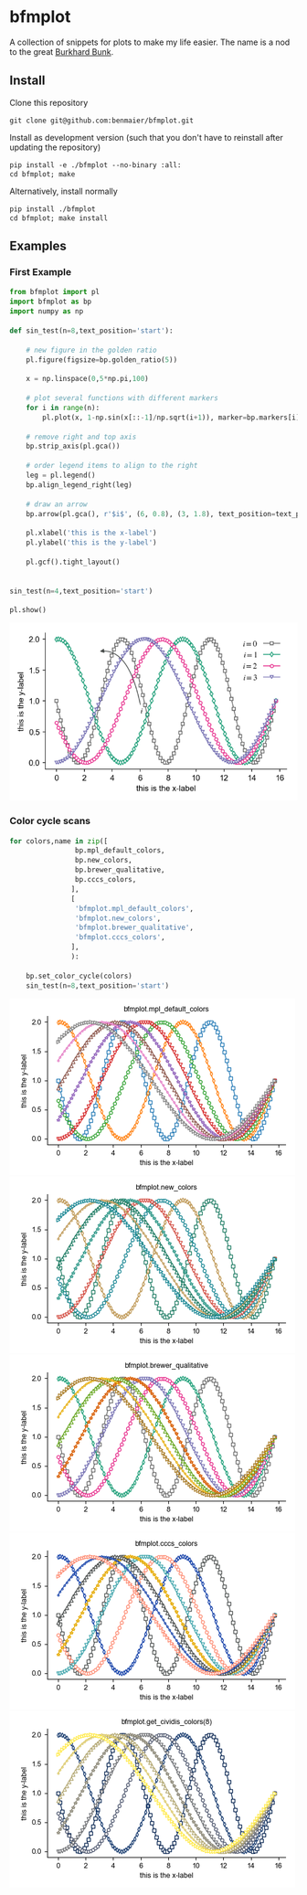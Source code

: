 # bfmplot

A collection of snippets for plots to make my life easier. The name is a nod to the great [Burkhard Bunk](http://people.physik.hu-berlin.de/~bunk/bbplot/).

## Install

Clone this repository

    git clone git@github.com:benmaier/bfmplot.git

Install as development version (such that you don't have to reinstall after updating the repository)

    pip install -e ./bfmplot --no-binary :all:
    cd bfmplot; make

Alternatively, install normally

    pip install ./bfmplot
    cd bfmplot; make install

## Examples

### First Example

```python
from bfmplot import pl
import bfmplot as bp
import numpy as np

def sin_test(n=8,text_position='start'):

    # new figure in the golden ratio
    pl.figure(figsize=bp.golden_ratio(5))

    x = np.linspace(0,5*np.pi,100)

    # plot several functions with different markers
    for i in range(n):
        pl.plot(x, 1-np.sin(x[::-1]/np.sqrt(i+1)), marker=bp.markers[i],mfc='w',label='$i=%d$'%i)

    # remove right and top axis
    bp.strip_axis(pl.gca())

    # order legend items to align to the right
    leg = pl.legend()
    bp.align_legend_right(leg)

    # draw an arrow
    bp.arrow(pl.gca(), r'$i$', (6, 0.8), (3, 1.8), text_position=text_position)

    pl.xlabel('this is the x-label')
    pl.ylabel('this is the y-label')

    pl.gcf().tight_layout()


sin_test(n=4,text_position='start')

pl.show()
```

![one](https://github.com/benmaier/bfmplot/raw/master/sandbox/one.png "first")

### Color cycle scans


```python
for colors,name in zip([
                bp.mpl_default_colors,
                bp.new_colors,
                bp.brewer_qualitative,
                bp.cccs_colors,                
               ],
               [
                'bfmplot.mpl_default_colors',
                'bfmplot.new_colors',
                'bfmplot.brewer_qualitative',
                'bfmplot.cccs_colors',
               ],
               ):

    bp.set_color_cycle(colors)
    sin_test(n=8,text_position='start')
```

![](https://github.com/benmaier/bfmplot/raw/master/sandbox/bfmplot.mpl_default_colors.png "")
![](https://github.com/benmaier/bfmplot/raw/master/sandbox/bfmplot.new_colors.png "")
![](https://github.com/benmaier/bfmplot/raw/master/sandbox/bfmplot.brewer_qualitative.png "")
![](https://github.com/benmaier/bfmplot/raw/master/sandbox/bfmplot.cccs_colors.png "")
![](https://github.com/benmaier/bfmplot/raw/master/sandbox/bfmplot.get_cividis_colors_8_.png "")
